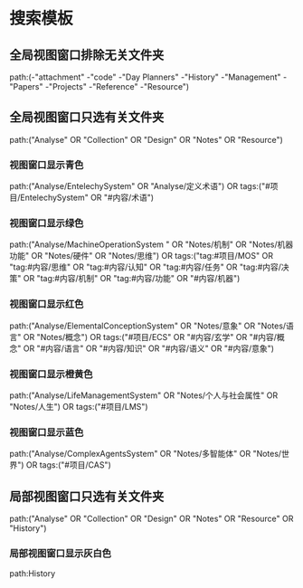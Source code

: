 
# 搜索模板


## 全局视图窗口排除无关文件夹

path:(-"attachment" -"code" -"Day Planners" -"History" -"Management" -"Papers" -"Projects" -"Reference" -"Resource")


## 全局视图窗口只选有关文件夹

path:("Analyse" OR "Collection" OR "Design" OR "Notes" OR "Resource")



### 视图窗口显示青色

path:("Analyse/EntelechySystem" OR "Analyse/定义术语") OR tags:("#项目/EntelechySystem" OR "#内容/术语")


### 视图窗口显示绿色

path:("Analyse/MachineOperationSystem " OR "Notes/机制" OR "Notes/机器功能" OR "Notes/硬件" OR "Notes/思维") OR tags:("tag:#项目/MOS" OR "tag:#内容/思维" OR "tag:#内容/认知" OR "tag:#内容/任务" OR "tag:#内容/决策" OR "tag:#内容/机制" OR "tag:#内容/功能" OR "#内容/机器")


### 视图窗口显示红色

path:("Analyse/ElementalConceptionSystem" OR "Notes/意象" OR "Notes/语言" OR "Notes/概念") OR tags:("#项目/ECS" OR "#内容/玄学" OR "#内容/概念" OR "#内容/语言" OR "#内容/知识" OR "#内容/语义" OR "#内容/意象")


### 视图窗口显示橙黄色

path:("Analyse/LifeManagementSystem" OR "Notes/个人与社会属性" OR "Notes/人生") OR tags:("#项目/LMS")



### 视图窗口显示蓝色

path:("Analyse/ComplexAgentsSystem" OR "Notes/多智能体" OR "Notes/世界") OR tags:("#项目/CAS")


## 局部视图窗口只选有关文件夹

path:("Analyse" OR "Collection" OR "Design" OR "Notes" OR "Resource" OR "History")


### 局部视图窗口显示灰白色

path:History


